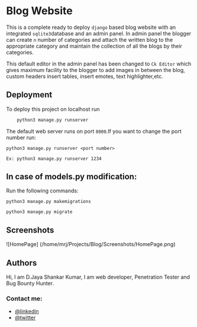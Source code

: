 
# Blog Website

This is a complete ready to deploy ```django``` based blog website with an integrated ```sqlite3```database 
and an admin panel. In admin panel the blogger can create ```n``` number of categories 
and attach the written blog to the appropriate category and maintain the collection 
of all the blogs by their categories.

This default editor in the admin panel has been changed to ```Ck Editor``` which
gives maximum facility to the blogger to add images in between the blog, custom headers
insert tables, insert emotes, text highlighter,etc.


## Deployment

To deploy this project on localhost run

```bash
    python3 manage.py runserver
```
The default web server runs on port ```8000```.If you want to change the port number
run:
```
python3 manage.py runserver <port number>

```
```
Ex: python3 manage.py runserver 1234

```

## In case of models.py modification:

Run the following commands:

```
python3 manage.py makemigrations

```

```
python3 manage.py migrate

```

 


## Screenshots

![HomePage] (/home/mrj/Projects/Blog/Screenshots/HomePage.png)



## Authors

Hi, I am D.Jaya Shankar Kumar, I am web developer, Penetration Tester and Bug Bounty Hunter.

### Contact me:
- [@linkedin](https://www.linkedin.com/in/devarapalli-jaya-shankar-kumar-530464230/)
- [@twitter](https://twitter.com/MrJayashankar)


